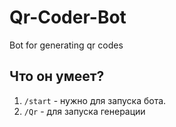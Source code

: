 # Qr-Coder-Bot
Bot for generating qr codes

## Что он умеет?

1. `/start` - нужно для запуска бота.
2. `/Qr` - для запуска генерации 
